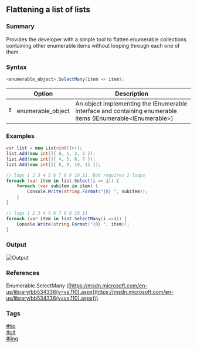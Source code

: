 ## Flattening a list of lists

### Summary
Provides the developer with a simple tool to flatten enumerable collections containing other enumerable items without looping through each one of them.  

### Syntax
```csharp
<enumerable_object>.SelectMany(item => item);
```

|               | Option            | Description                                                                                                      |
| :-----------: | ----------------- | ---------------------------------------------------------------------------------------------------------------- |
| :exclamation: | enumerable_object | An object implementing the IEnumerable interface and containing enumerable items (IEnumerable<IEnumerable<any>>) |

### Examples
```csharp
var list = new List<int[]>();
list.Add(new int[]{ 0, 1, 2, 3 });
list.Add(new int[]{ 4, 5, 6, 7 });
list.Add(new int[]{ 8, 9, 10, 11 });

// logs 1 2 3 4 5 6 7 8 9 10 11, but requires 2 loops
foreach (var item in list.Select(i => i)) {
    foreach (var subitem in item) {
        Console.Write(string.Format("{0} ", subitem));
    }   
}

// logs 1 2 3 4 5 6 7 8 9 10 11
foreach (var item in list.SelectMany(i =>i)) {
    Console.Write(string.Format("{0} ", item));
}
```  

### Output
![Output](https://cloud.githubusercontent.com/assets/19519411/20180351/c341b618-a71f-11e6-8e34-f9fe6e968f56.png)  

### References
Enumerable.SelectMany \([https://msdn.microsoft.com/en-us/library/bb534336(v=vs.110).aspx](https://msdn.microsoft.com/en-us/library/bb534336(v=vs.110).aspx)\)  

### Tags  
[#tip](../../tips.md)  
[#c#](../csharp.md)  
[#linq](linq.md)  